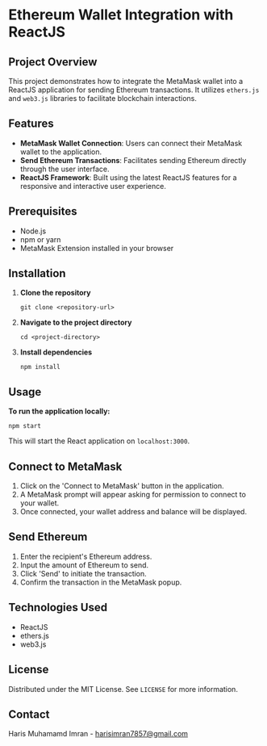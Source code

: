 
# Ethereum Wallet Integration with ReactJS

## Project Overview

This project demonstrates how to integrate the MetaMask wallet into a ReactJS application for sending Ethereum transactions. It utilizes `ethers.js` and `web3.js` libraries to facilitate blockchain interactions.

## Features

- **MetaMask Wallet Connection**: Users can connect their MetaMask wallet to the application.
- **Send Ethereum Transactions**: Facilitates sending Ethereum directly through the user interface.
- **ReactJS Framework**: Built using the latest ReactJS features for a responsive and interactive user experience.

## Prerequisites

- Node.js
- npm or yarn
- MetaMask Extension installed in your browser

## Installation

1. **Clone the repository**
   ```
   git clone <repository-url>
   ```
2. **Navigate to the project directory**
   ```
   cd <project-directory>
   ```
3. **Install dependencies**
   ```
   npm install
   ```

## Usage

**To run the application locally:**
```
npm start
```
This will start the React application on `localhost:3000`.

## Connect to MetaMask

1. Click on the 'Connect to MetaMask' button in the application.
2. A MetaMask prompt will appear asking for permission to connect to your wallet.
3. Once connected, your wallet address and balance will be displayed.

## Send Ethereum

1. Enter the recipient's Ethereum address.
2. Input the amount of Ethereum to send.
3. Click 'Send' to initiate the transaction.
4. Confirm the transaction in the MetaMask popup.

## Technologies Used

- ReactJS
- ethers.js
- web3.js


## License

Distributed under the MIT License. See `LICENSE` for more information.

## Contact

Haris Muhamamd Imran - harisimran7857@gmail.com
